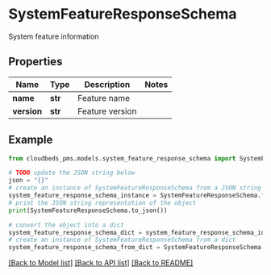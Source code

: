 # SystemFeatureResponseSchema

System feature information

## Properties

Name | Type | Description | Notes
------------ | ------------- | ------------- | -------------
**name** | **str** | Feature name | 
**version** | **str** | Feature version | 

## Example

```python
from cloudbeds_pms.models.system_feature_response_schema import SystemFeatureResponseSchema

# TODO update the JSON string below
json = "{}"
# create an instance of SystemFeatureResponseSchema from a JSON string
system_feature_response_schema_instance = SystemFeatureResponseSchema.from_json(json)
# print the JSON string representation of the object
print(SystemFeatureResponseSchema.to_json())

# convert the object into a dict
system_feature_response_schema_dict = system_feature_response_schema_instance.to_dict()
# create an instance of SystemFeatureResponseSchema from a dict
system_feature_response_schema_from_dict = SystemFeatureResponseSchema.from_dict(system_feature_response_schema_dict)
```
[[Back to Model list]](../README.md#documentation-for-models) [[Back to API list]](../README.md#documentation-for-api-endpoints) [[Back to README]](../README.md)


